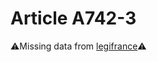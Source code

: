 # Article A742-3

⚠️Missing data from [legifrance](https://www.legifrance.gouv.fr/codes/article_lc/LEGIARTI000020162479)⚠️